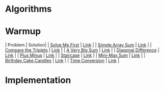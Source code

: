 # Algorithms

# Warmup

| Problem | Solution|
| [Solve Me First](https://www.hackerrank.com/challenges/solve-me-first/) | [Link](warmup) |
| [Simple Array Sum](https://www.hackerrank.com/challenges/simple-array-sum/) | [Link](warmup) |
| [Compare the Triplets](https://www.hackerrank.com/challenges/compare-the-triplets/) | [Link](warmup) |
| [A Very Big Sum](https://www.hackerrank.com/challenges/a-very-big-sum/problem?isFullScreen=true) | [Link](warmup) |
| [Diagonal Difference](https://www.hackerrank.com/challenges/diagonal-difference/problem?isFullScreen=true) | [Link](warmup) |
| [Plus Minus](https://www.hackerrank.com/challenges/plus-minus/problem?isFullScreen=true) | [Link](warmup) |
| [Staircase](https://www.hackerrank.com/challenges/staircase/problem?isFullScreen=true) | [Link](warmup) |
| [Mini-Max Sum](https://www.hackerrank.com/challenges/mini-max-sum/problem?isFullScreen=true) | [Link](warmup) |
| [Birthday Cake Candles](https://www.hackerrank.com/challenges/birthday-cake-candles/problem?isFullScreen=true) | [Link](warmup) |
| [Time Conversion](https://www.hackerrank.com/challenges/time-conversion/problem?isFullScreen=true) | [Link](warmup) |

# Implementation
